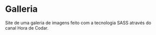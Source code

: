 # Galleria
Site de uma galeria de imagens feito com a tecnologia SASS através do canal Hora de Codar.
